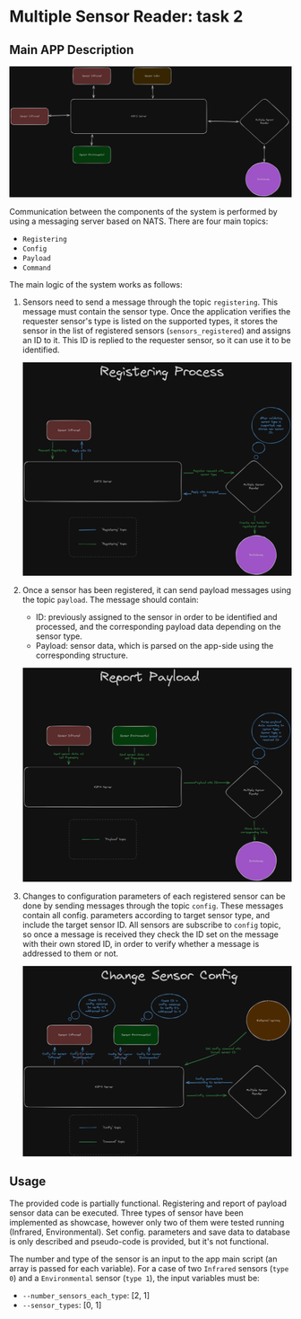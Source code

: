# Multiple Sensor Reader: task 2

## Main APP Description
![main_app_schema.png](./docs/images/main_app_schema.png)

Communication between the components of the system is performed by using a messaging server based on NATS. There are four main topics:

- `Registering`
- `Config`
- `Payload`
- `Command`

The main logic of the system works as follows:

1. Sensors need to send a message through the topic `registering`. This message must contain the sensor type. Once the application verifies the requester sensor's type is listed on the supported types, it stores the sensor in the list of registered sensors (`sensors_registered`) and assigns an ID to it. This ID is replied to the requester sensor, so it can use it to be identified.

	![registering.png](./docs/images/registering.png)

2. Once a sensor has been registered, it can send payload messages using the topic `payload`. The message should contain:
	- ID: previously assigned to the sensor in order to be identified and processed, and the corresponding payload data depending on the sensor type.
	- Payload: sensor data, which is parsed on the app-side using the corresponding structure.

	![payload.png](./docs/images/payload.png)

3. Changes to configuration parameters of each registered sensor can be done by sending messages through the topic `config`. These messages contain all config. parameters according to target sensor type, and include the target sensor ID. All sensors are subscribe to `config` topic, so once a message is received they check the ID set on the message with their own stored ID, in order to verify whether a message is addressed to them or not.

	![config.png](./docs/images/config.png)

## Usage
The provided code is partially functional. Registering and report of payload sensor data can be executed. Three types of sensor have been implemented as showcase, however
only two of them were tested running (Infrared, Environmental). Set config. parameters and save data to database is only described and pseudo-code is provided, but it's not functional.

The number and type of the sensor is an input to the app main script (an array is passed for each variable). For a case of two `Infrared` sensors (`type 0`) and
a `Environmental` sensor (`type 1`), the input variables must be:

- `--number_sensors_each_type`: [2, 1]
- `--sensor_types`: [0, 1]
